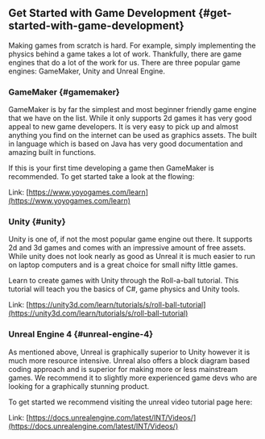 ## Get Started with Game Development {#get-started-with-game-development}

Making games from scratch is hard. For example, simply implementing the physics behind a game takes a lot of work. Thankfully, there are game engines that do a lot of the work for us. There are three popular game engines: GameMaker, Unity and Unreal Engine.

### GameMaker {#gamemaker}

GameMaker is by far the simplest and most beginner friendly game engine that we have on the list. While it only supports 2d games it has very good appeal to new game developers. It is very easy to pick up and almost anything you find on the internet can be used as graphics assets. The built in language which is based on Java has very good documentation and amazing built in functions.

If this is your first time developing a game then GameMaker is recommended. To get started take a look at the flowing:

Link: [https://www.yoyogames.com/learn](https://www.yoyogames.com/learn)

### Unity {#unity}

Unity is one of, if not the most popular game engine out there. It supports 2d and 3d games and comes with an impressive amount of free assets. While unity does not look nearly as good as Unreal it is much easier to run on laptop computers and is a great choice for small nifty little games.

Learn to create games with Unity through the Roll-a-ball tutorial. This tutorial will teach you the basics of C#, game physics and Unity tools.

Link: [https://unity3d.com/learn/tutorials/s/roll-ball-tutorial](https://unity3d.com/learn/tutorials/s/roll-ball-tutorial)

### Unreal Engine 4 {#unreal-engine-4}

As mentioned above, Unreal is graphically superior to Unity however it is much more resource intensive. Unreal also offers a block diagram based coding approach and is superior for making more or less mainstream games. We recommend it to slightly more experienced game devs who are looking for a graphically stunning product.

To get started we recommend visiting the unreal video tutorial page here:

Link: [https://docs.unrealengine.com/latest/INT/Videos/](https://docs.unrealengine.com/latest/INT/Videos/)